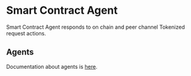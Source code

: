 # Smart Contract Agent

Smart Contract Agent responds to on chain and peer channel Tokenized request actions.

## Agents

Documentation about agents is [here](pkg/agents/README.md).